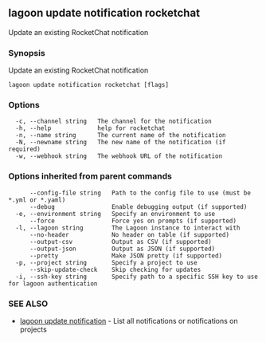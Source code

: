 ## lagoon update notification rocketchat

Update an existing RocketChat notification

### Synopsis

Update an existing RocketChat notification

```
lagoon update notification rocketchat [flags]
```

### Options

```
  -c, --channel string   The channel for the notification
  -h, --help             help for rocketchat
  -n, --name string      The current name of the notification
  -N, --newname string   The new name of the notification (if required)
  -w, --webhook string   The webhook URL of the notification
```

### Options inherited from parent commands

```
      --config-file string   Path to the config file to use (must be *.yml or *.yaml)
      --debug                Enable debugging output (if supported)
  -e, --environment string   Specify an environment to use
      --force                Force yes on prompts (if supported)
  -l, --lagoon string        The Lagoon instance to interact with
      --no-header            No header on table (if supported)
      --output-csv           Output as CSV (if supported)
      --output-json          Output as JSON (if supported)
      --pretty               Make JSON pretty (if supported)
  -p, --project string       Specify a project to use
      --skip-update-check    Skip checking for updates
  -i, --ssh-key string       Specify path to a specific SSH key to use for lagoon authentication
```

### SEE ALSO

* [lagoon update notification](lagoon_update_notification.md)	 - List all notifications or notifications on projects

